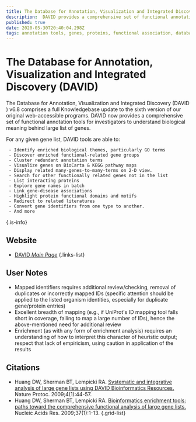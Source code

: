 ```yaml
---
title: The Database for Annotation, Visualization and Integrated Discovery (DAVID)
description:  DAVID provides a comprehensive set of functional annotation tools for investigators to understand biological meaning behind large list of genes.
published: true
date: 2020-05-30T20:40:04.298Z
tags: annotation tools, genes, proteins, functional association, database, data visualization, mapping, interaction, enrichment, ontology, id mapper
---
```


# The Database for Annotation, Visualization and Integrated Discovery (DAVID)

The Database for Annotation, Visualization and Integrated Discovery (DAVID ) v6.8 comprises a full Knowledgebase update to the sixth version of our original web-accessible programs. DAVID now provides a comprehensive set of functional annotation tools for investigators to understand biological meaning behind large list of genes.

For any given gene list, DAVID tools are able to:

&NewLine;

     - Identify enriched biological themes, particularly GO terms
     - Discover enriched functional-related gene groups
     - Cluster redundant annotation terms
     - Visualize genes on BioCarta & KEGG pathway maps
     - Display related many-genes-to-many-terms on 2-D view.
     - Search for other functionally related genes not in the list
     - List interacting proteins
     - Explore gene names in batch
     - Link gene-disease associations
     - Highlight protein functional domains and motifs
     - Redirect to related literatures
     - Convert gene identifiers from one type to another.
     - And more
     
&NewLine;

{.is-info}



## Website

- [DAVID *Main Page*](https://david.ncifcrf.gov/)
{.links-list}

## User Notes
- Mapped identifiers requires additional review/checking, removal of duplicates or incorrectly mapped IDs (specific attention should be applied to the listed organism identities, especially for duplicate gene/protein entries)
- Excellent breadth of mapping (e.g., if UniProt's ID mapping tool falls short in coverage, failing to map a large number of IDs), hence the above-mentioned need for additional review
- Enrichment (as with any form of enrichment analysis) requires an understanding of how to interpret this character of heuristic output; respect that lack of empiricism, using caution in application of the results

## Citations

- Huang DW, Sherman BT, Lempicki RA. [Systematic and integrative analysis of large gene lists using DAVID Bioinformatics Resources.](https://www.nature.com/articles/nprot.2008.211) Nature Protoc. 2009;4(1):44-57.
- Huang DW, Sherman BT, Lempicki RA. [Bioinformatics enrichment tools: paths toward the comprehensive functional analysis of large gene lists.](https://academic.oup.com/nar/article/37/1/1/1026684) Nucleic Acids Res. 2009;37(1):1-13.
{.grid-list}